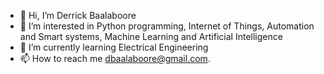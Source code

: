 - 👋 Hi, I’m Derrick Baalaboore
- 👀 I’m interested in Python programming, Internet of Things, Automation and Smart systems, Machine Learning and Artificial Intelligence
- 🌱 I’m currently learning Electrical Engineering
- 📫 How to reach me dbaalaboore@gmail.com.

<!---
Derek1z/Derek1z is a ✨ special ✨ repository because its `README.md` (this file) appears on your GitHub profile.
You can click the Preview link to take a look at your changes.
--->
